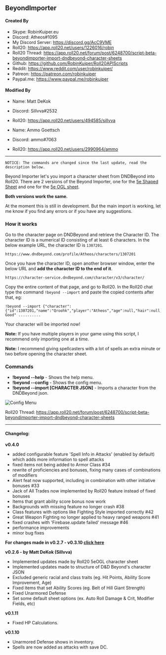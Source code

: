 ## BeyondImporter

#### Created By

* Skype: RobinKuiper.eu
* Discord: Atheos#1095
* My Discord Server: https://discord.gg/AcC9VME
* Roll20: https://app.roll20.net/users/1226016/robin
* Roll20 Thread: https://app.roll20.net/forum/post/6248700/script-beta-beyondimporter-import-dndbeyond-character-sheets
* Github: https://github.com/RobinKuiper/Roll20APIScripts
* Reddit: https://www.reddit.com/user/robinkuiper/
* Patreon: https://patreon.com/robinkuiper
* Paypal.me: https://www.paypal.me/robinkuiper

#### Modified By

* Name: Matt DeKok
* Discord: Sillvva#2532
* Roll20: https://app.roll20.net/users/494585/sillvva

* Name: Ammo Goettsch
* Discord: ammo#7063 
* Roll20: https://app.roll20.net/users/2990964/ammo

---

```
NOTICE: The commands are changed since the last update, read the description below.
```

Beyond Importer let's you import a character sheet from DNDBeyond into Roll20.
There are 2 versions of the Beyond Importer, one for the [5e Shaped Sheet](https://bitbucket.org/mlenser/5eshaped/wiki/Home) and one for the [5e OGL sheet](https://wiki.roll20.net/5th_Edition_OGL_by_Roll20).

**Both versions work the same.**

At the moment this is still in development. But the main import is working, let me know if you find any errors or if you have any suggestions.

### How it works

Go to the character page on DNDBeyond and retrieve the Character ID. The character ID is a numerical ID consisting of at least 6 characters. In the below example URL, the character ID is `1307201`.

```
https://www.dndbeyond.com/profile/Atheos/characters/1307201
```

Once you have the character ID, open another browser window, enter the below URL and **add the character ID to the end of it**. 

```
https://character-service.dndbeyond.com/character/v3/character/
```

Copy the entire content of that page, and go to Roll20.
In the Roll20 chat type the command `!beyond --import` and paste the copied contents after that, eg:

```
!beyond --import {"character":{"id":1307201,"name":"Qroohk","player":"Atheos","age":null,"hair":null,"eyes":null,"skin":null,"height":null,"weight":null,"size":"Medium","alignment":"Lawful Good" ..........
```

Your character will be imported now!

**Note:** If you have multiple players in your game using this script, I recommend only importing one at a time.

**Note:** I recommend giving spellcasters with a lot of spells an extra minute or two before opening the character sheet.

### Commands

* **!beyond --help** - Shows the help menu.
* **!beyond --config** - Shows the config menu.
* **!beyond --import [CHARACTER JSON]** - Imports a character from the DNDBeyond json.

![Config Menu](https://i.imgur.com/KKvT3s2.png "Config Menu")

Roll20 Thread: https://app.roll20.net/forum/post/6248700/script-beta-beyondimporter-import-dndbeyond-character-sheets

--- 

#### Changelog:
**v0.4.0**
* added configurable feature 'Spell Info in Attacks' (enabled by default) which adds more information to spell attacks
* fixed items not being added to Armor Class #34
* rewrite of proficiencies and bonuses, fixing many cases of combinations of modifiers
* Alert feat now supported, including in combination with other initiative bonuses #33
* Jack of All Trades now implemented by Roll20 feature instead of fixed bonuses
* Items that grant ability score bonus now work
* Backgrounds with missing feature no longer crash #38
* Class features with options like Fighting Style imported correctly #42
* Great Weapon Fighting no longer applied to heavy ranged weapons #41
* fixed crashes with 'Firebase.update failed' message #46
* performance improvements
* minor bug fixes

**For changes made in v0.2.7 - v0.3.10 [click here](https://github.com/sillvva/Roll20-API-Scripts/commits/master)**

**v0.2.6 - by Matt DeKok (Sillvva)**
* Implemented updates made by Roll20 5eOGL character sheet
* Implemented updates made to structure of D&D Beyond's character JSON
* Excluded generic racial and class traits (eg. Hit Points, Ability Score Improvement, Age)
* Fixed items that set Ability Scores (eg. Belt of Hill Giant Strength)
* Fixed Unarmored Defense
* Set some default sheet options (ex. Auto Roll Damage & Crit, Modifier Fields, etc)

**v0.1.11**
* Fixed HP Calculations.

**v0.1.10**
* Unarmored Defense shows in inventory.
* Spells are now added as attacks with save DC.
